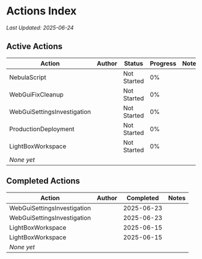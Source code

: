 # Actions Index

*Last Updated: 2025-06-24*

## Active Actions

| Action | Author | Status | Progress | Notes |
|--------|--------|--------|----------|-------|
| NebulaScript | | Not Started | 0% | |
| WebGuiFixCleanup | | Not Started | 0% | |
| WebGuiSettingsInvestigation | | Not Started | 0% | |
| ProductionDeployment | | Not Started | 0% | |
| LightBoxWorkspace | | Not Started | 0% | |
| *None yet* | | | | |

## Completed Actions  

| Action | Author | Completed | Notes |
|--------|--------|-----------|-------|
| WebGuiSettingsInvestigation | | 2025-06-23 | |
| WebGuiSettingsInvestigation | | 2025-06-23 | |
| LightBoxWorkspace | | 2025-06-15 | |
| LightBoxWorkspace | | 2025-06-15 | |
| *None yet* | | | |
